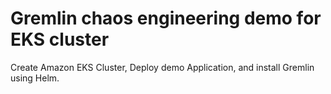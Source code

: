 # Gremlin chaos engineering demo for EKS cluster


Create Amazon EKS Cluster, Deploy demo Application, and install Gremlin using Helm.